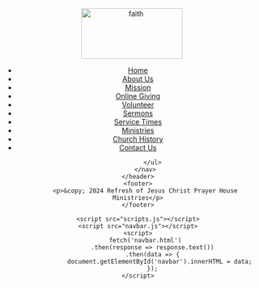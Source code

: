 <!DOCTYPE html>
<html lang="en">
<head>
    <meta charset="UTF-8">
    <meta name="viewport" content="width=device-width, initial-scale=1.0">
    <title>Refreshment of Jesus Christ Prayer Home Ministries</title>
    <link rel="stylesheet" href="sdwjr.css">
    <link rel="stylesheet" href="contact.html">
    <link rel="stylesheet" href="churchhistory.html">
    <link rel="stylesheet" href="ministries.html">
    <link rel="stylesheet" href="servicetime.html">
    <link rel="stylesheet" href="sermon.html">
    <link rel="stylesheet" href="volunteer.html">
    <link rel="stylesheet" href="onlinegiving.html">
    <link rel="stylesheet" href="mission.html">
    <link rel="stylesheet" href="about.html">

</head>
<body>
    <div id="navbar"></div>
    <header>
        <img src="images/faith.jpg" width="200" height="100" alt="faith" class="faith">
        <div id="navbar"></div>
        <nav>
            <ul>
                <li><a href="#home">Home</a></li>
                <li><a href="about.html">About Us</a></li>
                <li><a href="mission.html">Mission</a></li>
                <li><a href="onlinegiving.html">Online Giving</a></li>
                <li><a href="volunteer.html">Volunteer</a></li>
                <li><a href="sermon.html">Sermons</a></li>
                <li><a href="servicetime.html">Service Times</a></li>
                <li><a href="ministries.html">Ministries</a></li>
                <li><a href="churchhistory.html">Church History</a></li>
                <li><a href="contact.html">Contact Us</a></li>
               
            </ul>
        </nav>
    </header>
    <footer>
        <p>&copy; 2024 Refresh of Jesus Christ Prayer House Ministries</p>
    </footer>

    <script src="scripts.js"></script>
    <script src="navbar.js"></script>
    <script>
        fetch('navbar.html')
            .then(response => response.text())
            .then(data => {
                document.getElementById('navbar').innerHTML = data;
            });
    </script>
</body>
</html>
